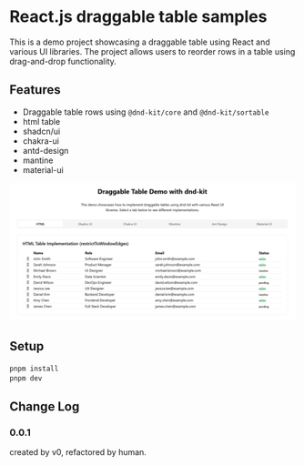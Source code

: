 # React.js draggable table samples

This is a demo project showcasing a draggable table using React and various UI libraries. The project allows users to reorder rows in a table using drag-and-drop functionality.


## Features

- Draggable table rows using `@dnd-kit/core` and `@dnd-kit/sortable`
- html table
- shadcn/ui
- chakra-ui
- antd-design
- mantine
- material-ui

![screenshot](./screenshot.jpeg)

## Setup

```bash
pnpm install
pnpm dev
```

## Change Log

### 0.0.1

created by v0, refactored by human.
